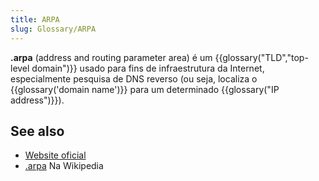 ```yaml
---
title: ARPA
slug: Glossary/ARPA
---
```


**.arpa** (address and routing parameter area) é um  {{glossary("TLD","top-level domain")}} usado para fins de infraestrutura da Internet, especialmente pesquisa de DNS reverso (ou seja, localiza o {{glossary('domain name')}} para um determinado {{glossary("IP address")}}).

## See also

- [Website oficial](https://www.iana.org/domains/arpa)
- [.arpa](https://pt.wikipedia.org/wiki/.arpa) Na Wikipedia
